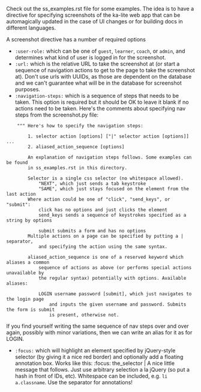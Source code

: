 Check out the ss_examples.rst file for some examples. The idea is to have a directive for specifying screenshots of the ka-lite web app that can be automagically updated in the case of UI changes or for building docs in different languages.

A screenshot directive has a number of required options
* `:user-role:` which can be one of `guest`, `learner`, `coach`, or `admin`, and determines what kind of user is logged in for the screenshot.
* `:url:` which is the relative URL to take the screenshot at (or start a sequence of navigation actions to get to the page to take the screenshot at). Don't use urls with UUIDs, as those are dependent on the database and we can't guarantee what will be in the database for screenshot purposes.
* `:navigation-steps:` which is a sequence of steps that needs to be taken. This option is required but it should be OK to leave it blank if no actions need to be taken. Here's the comments about specifying nav steps from the screenshot.py file:
```
    """ Here's how to specify the navigation steps:

        1. selector action [options] ["|" selector action [options]] ...
        2. aliased_action_sequence [options]

        An explanation of navigation steps follows. Some examples can be found
        in ss_examples.rst in this directory.

        Selector is a single css selector (no whitespace allowed).
            "NEXT", which just sends a tab keystroke
            "SAME", which just stays focused on the element from the last action
        Where action could be one of "click", "send_keys", or "submit":
            click has no options and just clicks the element
            send_keys sends a sequence of keystrokes specified as a string by options
                
            submit submits a form and has no options
        Multiple actions on a page can be specified by putting a | separator,
            and specifying the action using the same syntax.

        aliased_action_sequence is one of a reserved keyword which aliases a common
            sequence of actions as above (or performs special actions unavailable by
            the regular syntax) potentially with options. Available aliases:

            LOGIN username password [submit], which just navigates to the login page
                and inputs the given username and password. Submits the form is submit
                is present, otherwise not.
```
If you find yourself writing the same sequence of nav steps over and over again, possibly with minor variations, then we can write an alias for it as for LOGIN.
* `:focus:` which will highlight an element specified by jQuery-style selector (by giving it a nice red border) and optionally add a floating annotation box. Works like this:
    :focus: the_selector | A nice little message that follows.
Just use arbitrary selection a la jQuery (so put a hash in front of IDs, etc). Whitespace can be included, e.g. `li a.classname`. Use the separator for annotations!

